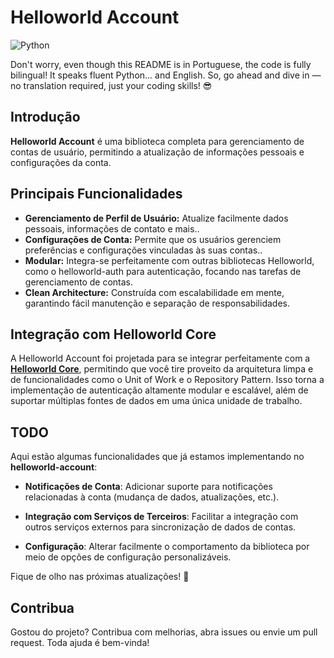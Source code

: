 # Helloworld Account

![Python](https://img.shields.io/badge/Python-3.9%2B-blue?logo=python)

Don't worry, even though this README is in Portuguese, the code is fully bilingual! It speaks fluent Python... and English. So, go ahead and dive in — no translation required, just your coding skills! 😎

## Introdução
**Helloworld Account** é uma biblioteca completa para gerenciamento de contas de usuário, permitindo a atualização de informações pessoais e configurações da conta.

## Principais Funcionalidades

- **Gerenciamento de Perfil de Usuário:** Atualize facilmente dados pessoais, informações de contato e mais..
- **Configurações de Conta:** Permite que os usuários gerenciem preferências e configurações vinculadas às suas contas..
- **Modular:** Integra-se perfeitamente com outras bibliotecas Helloworld, como o helloworld-auth para autenticação, focando nas tarefas de gerenciamento de contas.
- **Clean Architecture:** Construída com escalabilidade em mente, garantindo fácil manutenção e separação de responsabilidades.


## Integração com Helloworld Core
A Helloworld Account foi projetada para se integrar perfeitamente com a [**Helloworld Core**](https://github.com/edicleoline/helloworld-core), permitindo que você tire proveito da arquitetura limpa e de funcionalidades como o Unit of Work e o Repository Pattern. Isso torna a implementação de autenticação altamente modular e escalável, além de suportar múltiplas fontes de dados em uma única unidade de trabalho.


## TODO

Aqui estão algumas funcionalidades que já estamos implementando no **helloworld-account**:

- **Notificações de Conta**: Adicionar suporte para notificações relacionadas à conta (mudança de dados, atualizações, etc.).
  
- **Integração com Serviços de Terceiros**: Facilitar a integração com outros serviços externos para sincronização de dados de contas.

- **Configuração**: Alterar facilmente o comportamento da biblioteca por meio de opções de configuração personalizáveis.

Fique de olho nas próximas atualizações! 🚀

## Contribua
Gostou do projeto? Contribua com melhorias, abra issues ou envie um pull request. Toda ajuda é bem-vinda!


